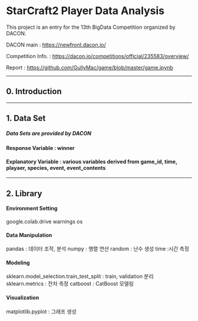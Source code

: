 # StarCraft2 Player Data Analysis

This project is an entry for the 13th BigData Competition organized by DACON.

DACON main : https://newfront.dacon.io/

Competition Info. : https://dacon.io/competitions/official/235583/overview/

Report : https://github.com/GullyMac/game/blob/master/game.ipynb

---

## 0. Introduction

---

## 1. Data Set

##### Data Sets are provided by DACON

#### Response Variable : winner

#### Explanatory Variable : various variables derived from game_id, time, playaer, species, event, event_contents

---

## 2. Library

#### Environment Setting

google.colab.drive
warnings
os

#### Data Manipulation

pandas : 데이터 조작, 분석
numpy : 행렬 연산
random : 난수 생성
time :시간 측정

#### Modeling

sklearn.model_selection.train_test_split : train, validation 분리
sklearn.metrics : 잔차 측정
catboost : CatBoost 모델링

#### Visualization

matplotlib.pyplot : 그래프 생성
